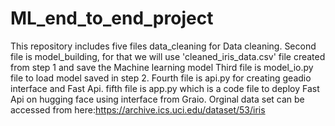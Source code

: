 # ML_end_to_end_project
This repository includes five files data_cleaning for Data cleaning.
Second file is model_building, for that we will use 'cleaned_iris_data.csv' file created from step 1 and save the Machine learning model 
Third file is model_io.py file to load model saved in step 2.
Fourth file is api.py for creating geadio interface and Fast Api.
fifth file is app.py which is a code file to deploy Fast Api on hugging face using interface from Graio.
Orginal data set can be accessed from here:https://archive.ics.uci.edu/dataset/53/iris

